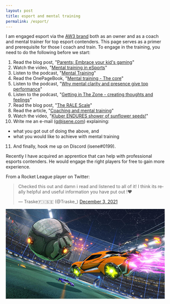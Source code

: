 ```yaml
---
layout: post
title: esport and mental training
permalink: /esport/
---
```

I am engaged esport via the [AW3 brand](https://aw3.no) both as an owner and
as a coach and mental trainer for top esport contenders. This page serves as a
primer and prerequisite for those I coach and train. To engage in the
training, you need to do the following before we start:

1. Read the blog post, "[Parents; Embrace your kid's gaming](https://isene.org/2019/11/Esport.html)"
2. Watch the video, "[Mental training in eSports](https://isene.org/2020/04/eSports.html)"
3. Listen to the podcast, "[Mental Training](https://isene.org/2018/11/Podcast-MentalTraining.html)"
4. Read the OnePageBook, "[Mental training - The core](https://isene.org/onepagebooks/#1pb-2-mental-training---the-core)"
5. Listen to the podcast, "[Why mental clarity and presence give top performance](https://isene.org/2021/02/Podcast-TopPerformance.html)"
6. Listen to the podcast, "[Getting in The Zone - creating thoughts and feelings](https://isene.org/2021/05/Podcast-TheZone.html)"
7. Read the blog post, "[The RALE Scale](https://isene.org/2020/03/RALE.html)"
8. Read the article, "[Coaching and mental training](https://www.dropbox.com/s/v34py48xp9nlcu1/coaching.pdf?raw=1)"
9. Watch the video, "[Kluber ENDURES shower of sunflower seeds!](https://www.youtube.com/watch?v=65wdkNtSJeU)"
10. Write me an e-mail (g@isene.com) explaining:
* what you got out of doing the above, and 
* what you would like to achieve with mental training
11. And finally, hook me up on Discord (isene#0199).

Recently I have acquired an apprentice that can help with professional esports
contenders. He would engage the right players for free to gain more
experience.

From a Rocket League player on Twitter:
<blockquote class="twitter-tweet"><p lang="en" dir="ltr">Checked this out and damn i read and listened to all of it! I think its really helpful and useful information you have put out !❤️</p>&mdash; Traske🇫🇮🇸🇪 (@Traske_) <a href="https://twitter.com/Traske_/status/1466910517537218561?ref_src=twsrc%5Etfw">December 3, 2021</a></blockquote> <script async src="https://platform.twitter.com/widgets.js" charset="utf-8"></script>

<center><img src="/assets/posts/esport6.jpg" /></center>
